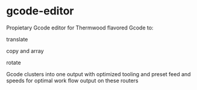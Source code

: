 # gcode-editor
Propietary Gcode editor for Thermwood flavored Gcode to:

translate

copy and array

rotate 

Gcode clusters into one output with optimized tooling and preset feed and speeds for optimal work flow output on these routers
